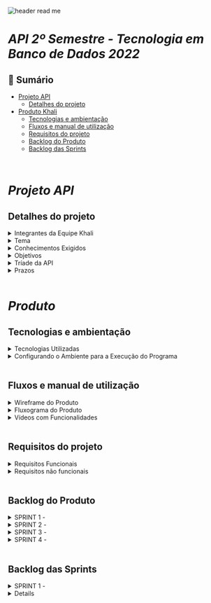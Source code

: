 
![header read me](https://user-images.githubusercontent.com/111442399/194777358-24905c4f-e62b-414d-8754-b3ccaf878547.png)
# _**API 2º Semestre - Tecnologia em Banco de Dados 2022**_

## 📍 Sumário
  * [Projeto API](#projeto-api)
    * [Detalhes do projeto](#detalhes-do-projeto)   
  * [Produto Khali](#produto)
    * [Tecnologias e ambientação](#tecnologias-e-ambientação)
    * [Fluxos e manual de utilização](#fluxos-e-manual-de-utilização)
    * [Requisitos do projeto](#requisitos-do-projeto)
    * [Backlog do Produto](#backlog-do-produto)
    * [Backlog das Sprints](#backlog-das-sprints)


<br>


   

# _**Projeto API**_

## **Detalhes do projeto**

<details>
<summary> Integrantes da Equipe Khali </summary>
<br>

| Integrantes | Redes Sociais |
|-------|--------|
|[Jhonatan Lopes](https://github.com/jhonatanlop) | <a href="https://www.linkedin.com/in/jhonatan-oliveira-lopes/" target="_blank"><img src="https://img.shields.io/badge/-LinkedIn-%230077B5?style=for-the-badge&logo=linkedin&logoColor=white" target="_blank"></a> <a href = "mailto:jhooliveira.lopes@gmail.com"><img src="https://img.shields.io/badge/-Gmail-%23333?style=for-the-badge&logo=gmail&logoColor=white" target="_blank"></a> <a href="https://www.instagram.com/jhonatan_lopes_lmao/?next=%2F" target="_blank"><img src="https://img.shields.io/badge/-Instagram-%23E4405F?style=for-the-badge&logo=instagram&logoColor=white" target="_blank"></a> |
| [Marcos Malaquias](https://github.com/Incivius) | <a href="https://www.linkedin.com/in/marcos-malaquias-criatividade-%C3%A9-o-que-me-faz-ser-eu/" target="_blank"><img src="https://img.shields.io/badge/-LinkedIn-%230077B5?style=for-the-badge&logo=linkedin&logoColor=white" target="_blank"></a> <a href = "mailto:vitchenso1@gmail.com"><img src="https://img.shields.io/badge/-Gmail-%23333?style=for-the-badge&logo=gmail&logoColor=white" target="_blank"></a> <a href="https://www.instagram.com/mv.malaquias/?next=%2F" target="blank"><img src="https://img.shields.io/badge/-Instagram-%23E4405F?style=for-the-badge&logo=instagram&logoColor=white" target="_blank"></a> |
| [Naira Maximo](http://github.com/naira-maximo) | <a href="https://www.linkedin.com/in/naira-maximo/" target="_blank"><img src="https://img.shields.io/badge/-LinkedIn-%230077B5?style=for-the-badge&logo=linkedin&logoColor=white" target="_blank"></a> <a href = "mailto:ngpmaximo@gmail.com"><img src="https://img.shields.io/badge/-Gmail-%23333?style=for-the-badge&logo=gmail&logoColor=white" target="_blank"></a> <a href="https://www.instagram.com/nai_maximo/?next=%2F"><img src="https://img.shields.io/badge/-Instagram-%23E4405F?style=for-the-badge&logo=instagram&logoColor=white" target="_blank"></a> |
|[Paulo Granthon](https://github.com/paulo-granthon) | <a href="https://www.linkedin.com/in/paulo-granthon/" target="_blank"><img src="https://img.shields.io/badge/-LinkedIn-%230077B5?style=for-the-badge&logo=linkedin&logoColor=white" target="_blank"></a> <a href = "mailto:pv.granthon@gmail.com"><img src="https://img.shields.io/badge/-Gmail-%23333?style=for-the-badge&logo=gmail&logoColor=white" target="_blank"></a> <a href="https://www.instagram.com/p.granthon/?next=%2F"><img src="https://img.shields.io/badge/-Instagram-%23E4405F?style=for-the-badge&logo=instagram&logoColor=white" target="_blank"></a> |
|[Tânia Cruz](https://github.com/taniacruzz) | <a href="https://www.linkedin.com/in/t%C3%A2nia-cruz-30ab5812a/" target="_blank"><img src="https://img.shields.io/badge/-LinkedIn-%230077B5?style=for-the-badge&logo=linkedin&logoColor=white" target="_blank"></a> <a href = "mailto:tanicruz112@gmail.com"><img src="https://img.shields.io/badge/-Gmail-%23333?style=for-the-badge&logo=gmail&logoColor=white" target="_blank"></a> <a href="https://www.instagram.com/tanicruz_/?next=%2F"><img src="https://img.shields.io/badge/-Instagram-%23E4405F?style=for-the-badge&logo=instagram&logoColor=white" target="_blank"></a> |
|[Igor Cerutti](https://github.com/IgorCeruttiL) |  <a href= - target="_blank"><img src="https://img.shields.io/badge/-LinkedIn-%230077B5?style=for-the-badge&logo=linkedin&logoColor=white" target="_blank"></a> <a href = - ><img src="https://img.shields.io/badge/-Gmail-%23333?style=for-the-badge&logo=gmail&logoColor=white" target="_blank"></a> <a href=- ><img src="https://img.shields.io/badge/-Instagram-%23E4405F?style=for-the-badge&logo=instagram&logoColor=white" target="_blank"></a> |
|[Matheus Almeida](https://github.com/matheusalmsou) |  <a href= - target="_blank"><img src="https://img.shields.io/badge/-LinkedIn-%230077B5?style=for-the-badge&logo=linkedin&logoColor=white" target="_blank"></a> <a href = - ><img src="https://img.shields.io/badge/-Gmail-%23333?style=for-the-badge&logo=gmail&logoColor=white" target="_blank"></a> <a href=- ><img src="https://img.shields.io/badge/-Instagram-%23E4405F?style=for-the-badge&logo=instagram&logoColor=white" target="_blank"></a> |
|[Renato Mendes](https://github.com/RenatoCMMendes) |  <a href= - target="_blank"><img src="https://img.shields.io/badge/-LinkedIn-%230077B5?style=for-the-badge&logo=linkedin&logoColor=white" target="_blank"></a> <a href = - ><img src="https://img.shields.io/badge/-Gmail-%23333?style=for-the-badge&logo=gmail&logoColor=white" target="_blank"></a> <a href=- ><img src="https://img.shields.io/badge/-Instagram-%23E4405F?style=for-the-badge&logo=instagram&logoColor=white" target="_blank"></a> |

</details>


<details>
<summary> Tema </summary>
<br>

> * Aplicação desktop simples (CRUD). Os requisitos devem proporcionar uma modelagem de Banco de
Dados relacional. A primeira entrega não deve envolver acesso ao Banco de Dados.

</details>

<details>
<summary> Conhecimentos Exigidos </summary>
<br>

> * Modelar Banco de Dados relacional
> * Levantar e Registrar Requisitos Funcionais e Não Funcionais usando técnicas de Métodos Ágeis e
Tradicionais
> * Projetar Arquitetura Lógica do Sistema
> * Implementar Aplicação (com persistência) usando Linguagem de Programação Java Desktop
</details>


<details> 
<summary> Objetivos </summary>
<br>

> * Desenvolvimento de um sistema que faça o controle da jornada de trabalho do colaborador, identifique e classifique horas extras, possibilite o
controle das horas extras e sobreavisos.
Acesso de administrador (master para os departamentos pessoal e financeiro), gestor (aprovação e
lançamento) e colaborador (apontar horas extras).

</details>

<details>
<summary> Tríade da API </summary>
<br>

> * Linguagem de progrmação I, Modelagem e arquitetura de Banco de dados e Laboratório de desenvolvimento de Banco de Dados.

</details>
<details>

<summary> Prazos </summary>
<br>

> - [X] 13/02 a 03/03 - Kick-off
> - [-] 13/03 a 02/04 - Sprint 1
> - [-] 03/04 a 23/04 - Sprint 2
> - [-] 24/04 a 14/05 - Sprint 3
> - [-] 15/05 a 04/06 - Sptint 4
> - [-] 13/06 a 14/06 - Feira de soluções

</details>

<br> 

# __*Produto*__

## **Tecnologias e ambientação**
<details>
<summary> Tecnologias Utilizadas </summary>
<br> 

> * 

</details>

<details>
<summary> Configurando o Ambiente para a Execução do Programa </summary>
<br>

~~~java
Insira o código aqui: 
~~~


#### Digite em seu terminal os seguintes comandos:

~~~java
Insira o código aqui: 
~~~

</details>

<br>

## **Fluxos e manual de utilização**

<details>
<summary> Wireframe do Produto </summary>
<br>

> *

</details>

<details>
<summary> Fluxograma do Produto </summary>
<br>

> *
</details>

<details>
<summary> Vídeos com Funcionalidades </summary>
<br> 

> * 

</details>

<br>

## **Requisitos do projeto**

<details>
<summary> Requisitos Funcionais </summary>
 <br>

> * Usuários devem ter perfis diferentes: administrador (acesso as informações de parametrização,
extração de relatórios e aprovação), gestor (aprovação e lançamento) e colaborador (apontar
horas);
> * Apontamento de horas extras e classificação das horas;
> * Lançamento de horas de sobreaviso;
> * No lançamento da hora extra especificar cliente, CR (centro de resultado), projeto, solicitante e
justificativa;
> * Cadastro de clientes e CRs;
> * Recurso para aprovação de horas extras executadas;
> * Parametrização de sistema (período de fechamento das horas, percentual de classificação das
horas extras e adicional noturno juntamente com as verbas salariais, definição dos horários de
início e fim de horas noturnas);
> * Extração de relatório csv de todos os colaboradores com as horas trabalhadas (matrícula, nome,
verba, quantidade de horas, cliente, CR, projeto, justificativa);
> * Aplicar regras de horas extras e sobreavisos na extração (classificação de HEs e cálculo do
sobreaviso considerando as HEs conflitantes);
> * Dashboard com acompanhamento em tempo real das horas extras executadas com filtro cliente,
CR e colaborador.
</details>

<details>
<summary> Requisitos não funcionais </summary>
 <br>

> * Linguagem Java (requisito Fatec)
> * Banco de Dados Relacional (requisito Fatec)
> * Documentações
</details>
<br> 

## **Backlog do Produto**

<details>
 <summary> SPRINT 1 - </summary>
 <br>
  
 </details>
 <details>
 
 <summary> SPRINT 2 - </summary>

 </details>
 
 <details>
<summary> SPRINT 3 - </summary>


 </details>
 
  <details>
<summary> SPRINT 4 - </summary>


 </details>

 <br>



## **Backlog das Sprints**

<details>
<summary> SPRINT 1 - </summary>
	

 </details>

<details>
